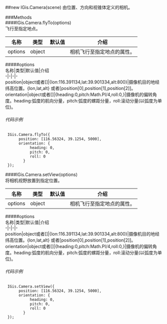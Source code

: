##new IGis.Camera(scene)
由位置、方向和视锥体定义的相机。

###Methods  
####IGis.Camera.flyTo(options)    
飞行至指定地点。    
  
名称|类型|默认值|介绍  
-|-|-|-  
<a herf="#optionsFlyTo">options</a>|object||相机飞行至指定地点的属性。    
  
  
#####<a name="optionsFlyTo">options</a>  
名称|类型|默认值|介绍  
-|-|-|-  
position|object或者[]|{lon:116.391134,lat:39.901334,alt:800}|摄像机目的地经纬高位置。{lon,lat,alt} 或者[position[0],position[1],position[2]]。  
orientation|object或者[]|{heading:0,pitch:Math.PI/4,roll:0,}|摄像机的偏转角度。heading:弧度的航向分量，pitch:弧度的螺距分量，roll:滚动分量(以弧度为单位)。

###### 代码示例  
     IGis.Camera.flyTo({
          position: [116.56324, 39.1254, 5000],
          orientation: {
               heading: 0,
               pitch: 0,
               roll: 0
            }
     });

####IGis.Camera.setView(options)  
将相机视野放置到指定位置。  
  
名称|类型|默认值|介绍  
-|-|-|-  
<a herf="#optionsSetView">options</a>|object||相机飞行至指定地点的属性。  


#####<a name="optionsSetView">options</a>  
名称|类型|默认值|介绍  
-|-|-|-  
position|object或者[]|{lon:116.391134,lat:39.901334,alt:800}|摄像机目的地经纬高位置。{lon,lat,alt} 或者[position[0],position[1],position[2]]。  
orientation|object或者[]|{heading:0,pitch:Math.PI/4,roll:0,}|摄像机的偏转角度。heading:弧度的航向分量，pitch:弧度的螺距分量，roll:滚动分量(以弧度为单位)。  

 
###### 代码示例  
     IGis.Camera.setView({
          position: [116.56324, 39.1254, 5000],
          orientation: {
               heading: 0,
               pitch: 0,
               roll: 0
            }
     });